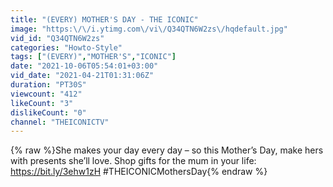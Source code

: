 ```yaml
---
title: "(EVERY) MOTHER'S DAY - THE ICONIC"
image: "https:\/\/i.ytimg.com\/vi\/Q34QTN6W2zs\/hqdefault.jpg"
vid_id: "Q34QTN6W2zs"
categories: "Howto-Style"
tags: ["(EVERY)","MOTHER'S","ICONIC"]
date: "2021-10-06T05:54:01+03:00"
vid_date: "2021-04-21T01:31:06Z"
duration: "PT30S"
viewcount: "412"
likeCount: "3"
dislikeCount: "0"
channel: "THEICONICTV"
---
```

{% raw %}She makes your day every day – so this Mother’s Day, make hers with presents she’ll love. Shop gifts for the mum in your life: <a rel="nofollow" target="blank" href="https://bit.ly/3ehw1zH">https://bit.ly/3ehw1zH</a> #THEICONICMothersDay{% endraw %}
